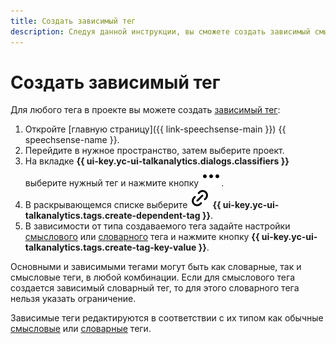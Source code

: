 ```yaml
---
title: Создать зависимый тег
description: Следуя данной инструкции, вы сможете создать зависимый смысловой или словарный тег проекта.
---
```


# Создать зависимый тег

Для любого тега в проекте вы можете создать [зависимый тег](../../../concepts/tags.md#dependent-tags):

1. Откройте [главную страницу]({{ link-speechsense-main }}) {{ speechsense-name }}.
1. Перейдите в нужное пространство, затем выберите проект.
1. На вкладке **{{ ui-key.yc-ui-talkanalytics.dialogs.classifiers }}** выберите нужный тег и нажмите кнопку ![icon](../../../../_assets/console-icons/ellipsis.svg).
1. В раскрывающемся списке выберите ![icon](../../../../_assets/console-icons/link.svg) **{{ ui-key.yc-ui-talkanalytics.tags.create-dependent-tag }}**.
1. В зависимости от типа создаваемого тега задайте настройки [смыслового](create-sense-tag.md#new-tag) или [словарного](create-dictionary-tag.md#new-tag) тега и нажмите кнопку **{{ ui-key.yc-ui-talkanalytics.tags.create-tag-key-value }}**.

Основными и зависимыми тегами могут быть как словарные, так и смысловые теги, в любой комбинации. Если для смыслового тега создается зависимый словарный тег, то для этого словарного тега нельзя указать ограничение.

Зависимые теги редактируются в соответствии с их типом как обычные [смысловые](change-sense-tag.md) или [словарные](change-dictionary-tag.md) теги.
